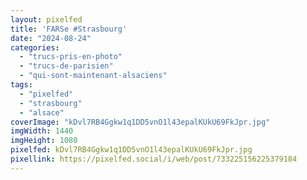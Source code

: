 ```yaml
---
layout: pixelfed
title: 'FARSe #Strasbourg'
date: "2024-08-24"
categories: 
  - "trucs-pris-en-photo"
  - "trucs-de-parisien"
  - "qui-sont-maintenant-alsaciens"
tags: 
  - "pixelfed"
  - "strasbourg"
  - "alsace"
coverImage: "kDvl7RB4Ggkw1q1DD5vnO1l43epalKUkU69FkJpr.jpg"
imgWidth: 1440
imgHeight: 1080
pixelfed: kDvl7RB4Ggkw1q1DD5vnO1l43epalKUkU69FkJpr.jpg
pixellink: https://pixelfed.social/i/web/post/733225156225379184
---
```

